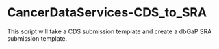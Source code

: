 # CancerDataServices-CDS_to_SRA
This script will take a CDS submission template and create a dbGaP SRA submission template.
